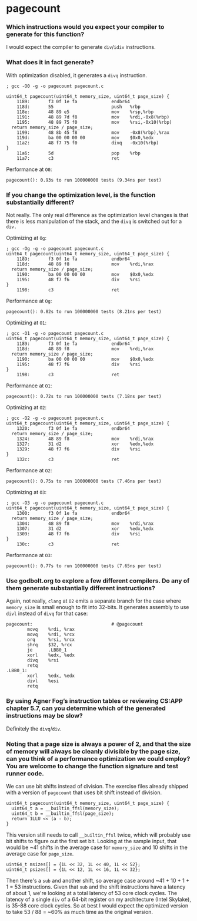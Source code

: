 # pagecount

### Which instructions would you expect your compiler to generate for this function?

I would expect the compiler to generate `div`/`idiv` instructions.

### What does it in fact generate?

With optimization disabled, it generates a `divq` instruction.
```
; gcc -O0 -g -o pagecount pagecount.c

uint64_t pagecount(uint64_t memory_size, uint64_t page_size) {
    1189:       f3 0f 1e fa             endbr64 
    118d:       55                      push   %rbp
    118e:       48 89 e5                mov    %rsp,%rbp
    1191:       48 89 7d f8             mov    %rdi,-0x8(%rbp)
    1195:       48 89 75 f0             mov    %rsi,-0x10(%rbp)
  return memory_size / page_size;
    1199:       48 8b 45 f8             mov    -0x8(%rbp),%rax
    119d:       ba 00 00 00 00          mov    $0x0,%edx
    11a2:       48 f7 75 f0             divq   -0x10(%rbp)
}
    11a6:       5d                      pop    %rbp
    11a7:       c3                      ret
```
Performance at `O0`:
```
pagecount(): 0.93s to run 100000000 tests (9.34ns per test)
```

### If you change the optimization level, is the function substantially different?
Not really.  The only real difference as the optimization level changes is that there is less manipulation of the stack, and the `divq` is switched out for a `div.`

Optimizing at `Og`:
```
; gcc -Og -g -o pagecount pagecount.c
uint64_t pagecount(uint64_t memory_size, uint64_t page_size) {
    1189:       f3 0f 1e fa             endbr64 
    118d:       48 89 f8                mov    %rdi,%rax
  return memory_size / page_size;
    1190:       ba 00 00 00 00          mov    $0x0,%edx
    1195:       48 f7 f6                div    %rsi
}
    1198:       c3                      ret    
```
Performance at `Og`:
```
pagecount(): 0.82s to run 100000000 tests (8.21ns per test)
```
Optimizing at `O1`:
```
; gcc -O1 -g -o pagecount pagecount.c
uint64_t pagecount(uint64_t memory_size, uint64_t page_size) {
    1189:       f3 0f 1e fa             endbr64 
    118d:       48 89 f8                mov    %rdi,%rax
  return memory_size / page_size;
    1190:       ba 00 00 00 00          mov    $0x0,%edx
    1195:       48 f7 f6                div    %rsi
}
    1198:       c3                      ret
```
Performance at `O1`:
```
pagecount(): 0.72s to run 100000000 tests (7.18ns per test)
```
Optimizing at `O2`:
```
; gcc -O2 -g -o pagecount pagecount.c
uint64_t pagecount(uint64_t memory_size, uint64_t page_size) {
    1320:       f3 0f 1e fa             endbr64 
  return memory_size / page_size;
    1324:       48 89 f8                mov    %rdi,%rax
    1327:       31 d2                   xor    %edx,%edx
    1329:       48 f7 f6                div    %rsi
}
    132c:       c3                      ret
```
Performance at `O2`:
```
pagecount(): 0.75s to run 100000000 tests (7.46ns per test)
```
Optimizing at `O3`:
```
; gcc -O3 -g -o pagecount pagecount.c
uint64_t pagecount(uint64_t memory_size, uint64_t page_size) {
    1300:       f3 0f 1e fa             endbr64 
  return memory_size / page_size;
    1304:       48 89 f8                mov    %rdi,%rax
    1307:       31 d2                   xor    %edx,%edx
    1309:       48 f7 f6                div    %rsi
}
    130c:       c3                      ret    
```
Performance at `O3`:
```
pagecount(): 0.77s to run 100000000 tests (7.65ns per test)
```
### Use godbolt.org to explore a few different compilers.  Do any of them generate substantially different instructions?
Again, not really, `clang` at `O2` emits a separate branch for the case where `memory_size` is small enough to fit into 32-bits.  It generates assembly to use `divl` instead of `divq` for that case:
```
pagecount:                              # @pagecount
        movq    %rdi, %rax
        movq    %rdi, %rcx
        orq     %rsi, %rcx
        shrq    $32, %rcx
        je      .LBB0_1
        xorl    %edx, %edx
        divq    %rsi
        retq
.LBB0_1:
        xorl    %edx, %edx
        divl    %esi
        retq
```
### By using Agner Fog’s instruction tables or reviewing CS:APP chapter 5.7, can you determine which of the generated instructions may be slow?
Definitely the `divq`/`div`.

### Noting that a page size is always a power of 2, and that the size of memory will always be cleanly divisible by the page size, can you think of a performance optimization we could employ? You are welcome to change the function signature and test runner code.
We can use bit shifts instead of division.  The exercise files already shipped with a version of `pagecount` that uses bit shift instead of division.
```
uint64_t pagecount(uint64_t memory_size, uint64_t page_size) {
  uint64_t a = __builtin_ffsl(memory_size);
  uint64_t b = __builtin_ffsl(page_size);
  return 1LLU << (a - b);
}
```
This version still needs to call `__builtin_ffsl` twice, which will probably use bit shifts to figure out the first set bit.  Looking at the sample input, that would be ~41 shifts in the average case for `memory_size` and 10 shifts in the average case for `page_size`.
```
uint64_t msizes[] = {1L << 32, 1L << 40, 1L << 52};
uint64_t psizes[] = {1L << 12, 1L << 16, 1L << 32};
```
Then there's a `sub` and another shift, so average case around ~41 + 10 + 1 + 1 = 53 instructions.  Given that `sub` and the shift instructions have a latency of about 1, we're looking at a total latency of 53 core clock cycles.  The latency of a single `div` of a 64-bit register on my architecture (Intel Skylake), is 35-88 core clock cycles.  So at best I would expect the optimized version to take 53 / 88 = ~60% as much time as the original version.

